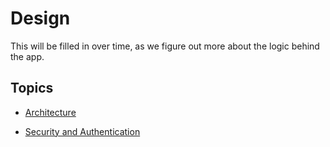 # Design

This will be filled in over time, as we figure out more about the logic behind the app.

## Topics

- [Architecture](architecture.md)
* [Security and Authentication](security.md)